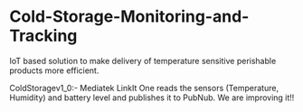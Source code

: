 # Cold-Storage-Monitoring-and-Tracking
IoT based solution to make delivery of temperature sensitive perishable products more efficient.

ColdStoragev1_0:-
Mediatek LinkIt One reads the sensors (Temperature, Humidity) and battery level and publishes it to PubNub.
We are improving it!!
